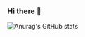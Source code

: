 ### Hi there 👋

![Anurag's GitHub stats](https://github-readme-stats.vercel.app/api?username=LeoOrgeval&show_icons=true&theme=radical)

